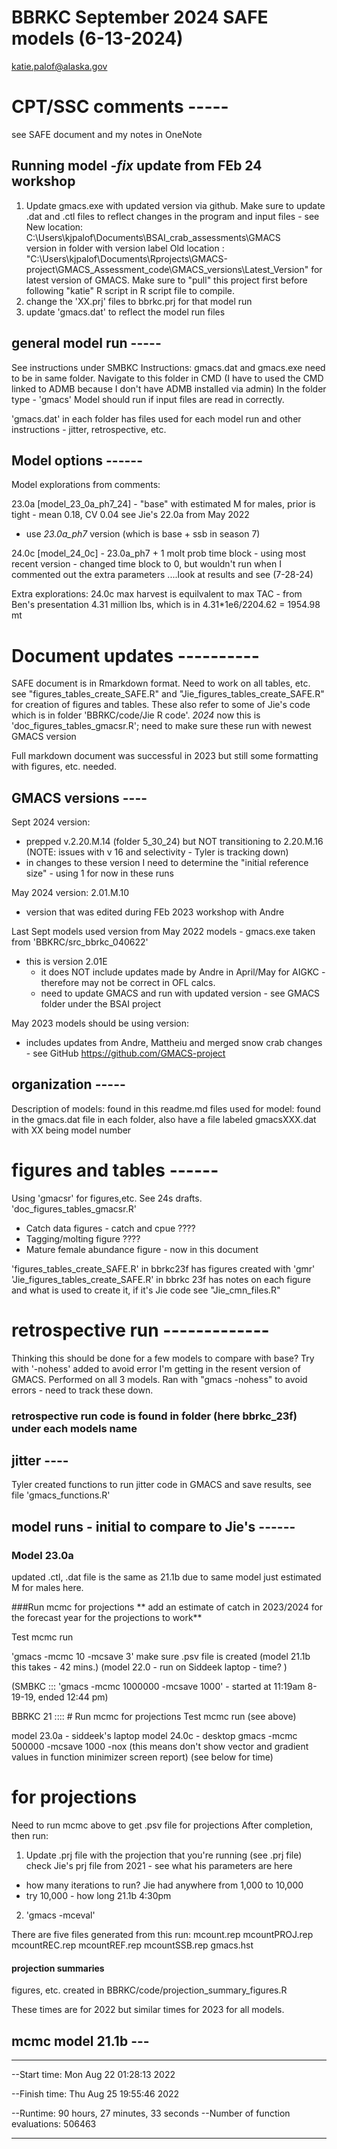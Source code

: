 # BBRKC September 2024 SAFE models (6-13-2024)
katie.palof@alaska.gov


# CPT/SSC comments  -----
see SAFE document and my notes in OneNote

## Running model -*fix* update from FEb 24 workshop
1) Update gmacs.exe with updated version via github. Make sure to update .dat and .ctl files to reflect changes in the program and input files - see 
New location: C:\Users\kjpalof\Documents\BSAI_crab_assessments\GMACS\
version in folder with version label
Old location : "C:\Users\kjpalof\Documents\Rprojects\GMACS-project\GMACS_Assessment_code\GMACS_versions\Latest_Version" for latest version of GMACS. Make sure to "pull" this project first before following "katie" R script in R script file to compile.
2) change the 'XX.prj' files to bbrkc.prj for that model run
3) update 'gmacs.dat' to reflect the model run files

## general model run -----
See instructions under SMBKC
Instructions:
gmacs.dat and gmacs.exe need to be in same folder. Navigate to this folder in CMD (I have to used the CMD linked to ADMB because I don't have ADMB installed via admin)
In the folder type - 'gmacs'
Model should run if input files are read in correctly.

'gmacs.dat' in each folder has files used for each model run and other instructions - jitter, retrospective, etc.



## Model options ------
Model explorations from comments:


23.0a [model_23_0a_ph7_24] - "base" with estimated M for males, prior is tight - mean 0.18, CV 0.04 see Jie's 22.0a from May 2022
- use *23.0a_ph7* version (which is base + ssb in season 7)

24.0c [model_24_0c] - 23.0a_ph7 + 1 molt prob time block
		- using most recent version - changed time block to 0, but wouldn't run when I commented out the extra parameters ....look at results and see (7-28-24)

Extra explorations:
24.0c max harvest is equilvalent to max TAC
    - from Ben's presentation 4.31 million lbs, which is in 
4.31*1e6/2204.62 = 1954.98 mt

# Document updates ----------
SAFE document is in Rmarkdown format. Need to work on all tables, etc.
see "figures_tables_create_SAFE.R" and "Jie_figures_tables_create_SAFE.R" for creation of figures and tables. These also refer to some of Jie's code which is in folder 'BBRKC/code/Jie R code'.
*2024* now this is 'doc_figures_tables_gmacsr.R'; need to make sure these run with newest GMACS version

Full markdown document was successful in 2023 but still some formatting with figures, etc. needed.

## GMACS versions ----
Sept 2024 version:
- prepped v.2.20.M.14 (folder 5_30_24) but NOT transitioning to 2.20.M.16 (NOTE: issues with v 16 and selectivity - Tyler is tracking down)
- in changes to these version I need to determine the "initial reference size" - using 1 for now in these runs

May 2024 version: 2.01.M.10 
- version that was edited during FEb 2023 workshop with Andre

Last Sept models used version from May 2022 models - gmacs.exe taken from 'BBKRC/src_bbrkc_040622'
- this is version 2.01E 
  - it does NOT include updates made by Andre in April/May for AIGKC - therefore may not be correct in OFL calcs.
  - need to update GMACS and run with updated version - see GMACS folder under the BSAI project

May 2023 models should be using version: 
- includes updates from Andre, Mattheiu and merged snow crab changes - see GitHub https://github.com/GMACS-project



## organization -----
Description of models: found in this readme.md
files used for model: found in the gmacs.dat file in each folder, also have a file labeled gmacsXXX.dat with XX being model number


# figures and tables ------
Using 'gmacsr' for figures,etc. See 24s drafts.
'doc_figures_tables_gmacsr.R'
- Catch data figures - catch and cpue ????
- Tagging/molting figure ????
- Mature female abundance figure  - now in this document




'figures_tables_create_SAFE.R' in bbrkc23f has figures created with 'gmr'
'Jie_figures_tables_create_SAFE.R' in bbrkc 23f has notes on each figure and what is used to create it, if it's Jie code see "Jie_cmn_files.R"

# retrospective run -------------
Thinking this should be done for a few models to compare with base?
Try with '-nohess' added to avoid error I'm getting in the resent version of GMACS.
Performed on all 3 models. Ran with "gmacs -nohess" to avoid errors - need to track these down.

### retrospective run code is found in folder (here bbrkc_23f) under each models name

## jitter ----
Tyler created functions to run jitter code in GMACS and save results, see file 'gmacs_functions.R'

## model runs - initial to compare to Jie's ------

### Model 23.0a
updated .ctl, .dat file is the same as 21.1b due to same model just estimated M for males here.



###Run mcmc for projections
** add an estimate of catch in 2023/2024 for the forecast year for the projections to work**

Test mcmc run

'gmacs -mcmc 10 -mcsave 3' make sure .psv file is created (model 21.1b this takes - 42 mins.)
(model 22.0 - run on Siddeek laptop - time? )

(SMBKC  ::: 'gmacs -mcmc 1000000 -mcsave 1000' - started at 11:19am 8-19-19, ended 12:44 pm)

BBRKC 21 :::: # Run mcmc for projections
Test mcmc run (see above)

model 23.0a - siddeek's laptop
model 24.0c - desktop 
gmacs -mcmc 500000 -mcsave 1000 -nox (this means don't show vector and gradient values in function minimizer screen report)
(see below for time)

# for projections
Need to run mcmc above to get .psv file for projections
After completion, then run:

1) Update .prj file with the projection that you're running (see .prj file)
check Jie's prj file from 2021 - see what his parameters are here
- how many iterations to run? Jie had anywhere from 1,000 to 10,000
- try 10,000 - how long 21.1b 4:30pm

2) 'gmacs -mceval'

There are five files generated from this run:
mcount.rep
mcountPROJ.rep
mcountREC.rep
mcountREF.rep
mcountSSB.rep
gmacs.hst

#### projection summaries 
figures, etc. created in BBRKC/code/projection_summary_figures.R


These times are for 2022 but similar times for 2023 for all models.
## mcmc model 21.1b ---
-------------------------------------------
--Start time: Mon Aug 22 01:28:13 2022

--Finish time: Thu Aug 25 19:55:46 2022

--Runtime: 90 hours, 27 minutes, 33 seconds
--Number of function evaluations: 506463
*******************************************